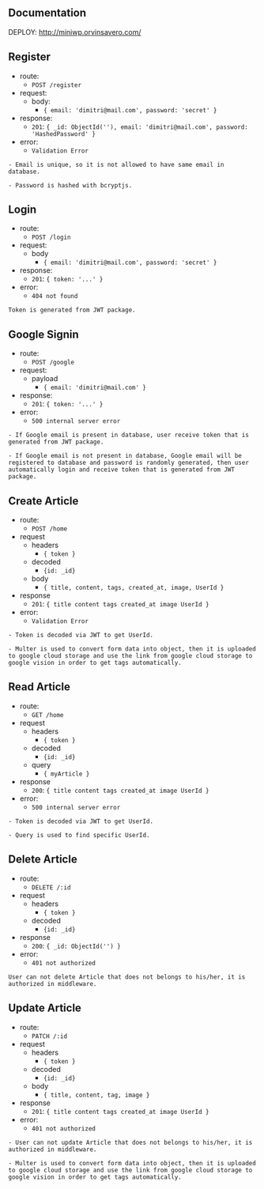 ## Documentation

DEPLOY: http://miniwp.orvinsavero.com/

## Register 

- route:
  - `POST /register`
- request:
  - body:
    - `{ email: 'dimitri@mail.com', password: 'secret' }`
- response:
  - `201`: `{ _id: ObjectId(''), email: 'dimitri@mail.com', password: 'HashedPassword' }`
- error:
  - `Validation Error`

```
- Email is unique, so it is not allowed to have same email in database.

- Password is hashed with bcryptjs.
```

## Login

- route:
  - `POST /login`
- request:
  - body
    - `{ email: 'dimitri@mail.com', password: 'secret' }`
- response:
  - `201`: `{ token: '...' }`
- error:
  - `404 not found`

```
Token is generated from JWT package.
```

## Google Signin

- route:
  - `POST /google`
- request:
  - payload
    - `{ email: 'dimitri@mail.com' }`
- response:
  - `201`: `{ token: '...' }`
- error:
  - `500 internal server error`

```
- If Google email is present in database, user receive token that is generated from JWT package.

- If Google email is not present in database, Google email will be registered to database and password is randomly generated, then user automatically login and receive token that is generated from JWT package.
```

## Create Article

- route:
  - `POST /home`
- request
  - headers
    - `{ token }`
  - decoded
    - `{id: _id}`
  - body
    - `{ title, content, tags, created_at, image, UserId }`
- response
  - `201`: `{
      title
      content
      tags
      created_at
      image
      UserId
    }`
- error:
  - `Validation Error`


```
- Token is decoded via JWT to get UserId.

- Multer is used to convert form data into object, then it is uploaded to google cloud storage and use the link from google cloud storage to google vision in order to get tags automatically.
```

## Read Article

- route:
  - `GET /home`
- request
  - headers
    - `{ token }`
  - decoded
    - `{id: _id}`
  - query
    - `{ myArticle }`
- response
  - `200`: `{
      title
      content
      tags
      created_at
      image
      UserId
    }`
- error:
  - `500 internal server error`

```
- Token is decoded via JWT to get UserId.

- Query is used to find specific UserId.
```

## Delete Article

- route:
  - `DELETE /:id`
- request
  - headers
    - `{ token }`
  - decoded
    - `{id: _id}`
- response
  - `200`: `{ _id: ObjectId('') }`
- error:
  - `401 not authorized`

```
User can not delete Article that does not belongs to his/her, it is authorized in middleware.
```

## Update Article

- route:
  - `PATCH /:id`
- request
  - headers
    - `{ token }`
  - decoded
    - `{id: _id}`
  - body
    - `{ title, content, tag, image }`
- response
  - `201`: `{
      title
      content
      tags
      created_at
      image
      UserId
    }`
- error:
  - `401 not authorized`

```
- User can not update Article that does not belongs to his/her, it is authorized in middleware.

- Multer is used to convert form data into object, then it is uploaded to google cloud storage and use the link from google cloud storage to google vision in order to get tags automatically.
```

